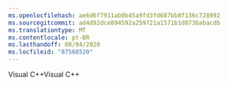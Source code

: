 ```yaml
---
ms.openlocfilehash: ae6d6f7911ab0b45a9fd3fd687bb8f136c728992
ms.sourcegitcommit: ad4d92dce894592a259721a1571b1d8736abacdb
ms.translationtype: MT
ms.contentlocale: pt-BR
ms.lasthandoff: 08/04/2020
ms.locfileid: "87568520"
---
```

<span data-ttu-id="673b8-101">Visual C\+\+</span><span class="sxs-lookup"><span data-stu-id="673b8-101">Visual C\+\+</span></span>
